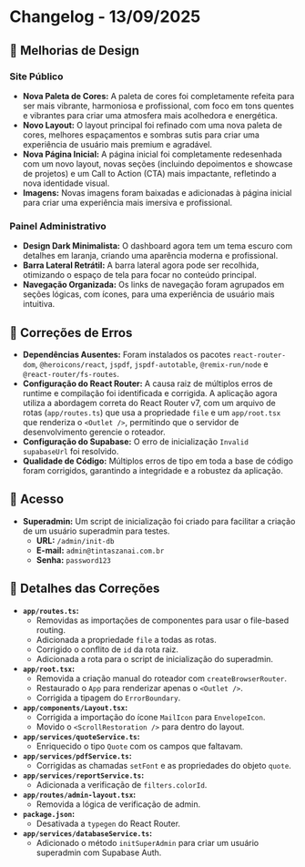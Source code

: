 # Changelog - 13/09/2025

## 🚀 Melhorias de Design

### Site Público

-   **Nova Paleta de Cores:** A paleta de cores foi completamente refeita para ser mais vibrante, harmoniosa e profissional, com foco em tons quentes e vibrantes para criar uma atmosfera mais acolhedora e energética.
-   **Novo Layout:** O layout principal foi refinado com uma nova paleta de cores, melhores espaçamentos e sombras sutis para criar uma experiência de usuário mais premium e agradável.
-   **Nova Página Inicial:** A página inicial foi completamente redesenhada com um novo layout, novas seções (incluindo depoimentos e showcase de projetos) e um Call to Action (CTA) mais impactante, refletindo a nova identidade visual.
-   **Imagens:** Novas imagens foram baixadas e adicionadas à página inicial para criar uma experiência mais imersiva e profissional.

### Painel Administrativo

-   **Design Dark Minimalista:** O dashboard agora tem um tema escuro com detalhes em laranja, criando uma aparência moderna e profissional.
-   **Barra Lateral Retrátil:** A barra lateral agora pode ser recolhida, otimizando o espaço de tela para focar no conteúdo principal.
-   **Navegação Organizada:** Os links de navegação foram agrupados em seções lógicas, com ícones, para uma experiência de usuário mais intuitiva.

## 🐞 Correções de Erros

-   **Dependências Ausentes:** Foram instalados os pacotes `react-router-dom`, `@heroicons/react`, `jspdf`, `jspdf-autotable`, `@remix-run/node` e `@react-router/fs-routes`.
-   **Configuração do React Router:** A causa raiz de múltiplos erros de runtime e compilação foi identificada e corrigida. A aplicação agora utiliza a abordagem correta do React Router v7, com um arquivo de rotas (`app/routes.ts`) que usa a propriedade `file` e um `app/root.tsx` que renderiza o `<Outlet />`, permitindo que o servidor de desenvolvimento gerencie o roteador.
-   **Configuração do Supabase:** O erro de inicialização `Invalid supabaseUrl` foi resolvido.
-   **Qualidade de Código:** Múltiplos erros de tipo em toda a base de código foram corrigidos, garantindo a integridade e a robustez da aplicação.

## 🔑 Acesso

-   **Superadmin:** Um script de inicialização foi criado para facilitar a criação de um usuário superadmin para testes.
    -   **URL:** `/admin/init-db`
    -   **E-mail:** `admin@tintaszanai.com.br`
    -   **Senha:** `password123`

## 📄 Detalhes das Correções

-   **`app/routes.ts`:**
    -   Removidas as importações de componentes para usar o file-based routing.
    -   Adicionada a propriedade `file` a todas as rotas.
    -   Corrigido o conflito de `id` da rota raiz.
    -   Adicionada a rota para o script de inicialização do superadmin.
-   **`app/root.tsx`:**
    -   Removida a criação manual do roteador com `createBrowserRouter`.
    -   Restaurado o `App` para renderizar apenas o `<Outlet />`.
    -   Corrigida a tipagem do `ErrorBoundary`.
-   **`app/components/Layout.tsx`:**
    -   Corrigida a importação do ícone `MailIcon` para `EnvelopeIcon`.
    -   Movido o `<ScrollRestoration />` para dentro do layout.
-   **`app/services/quoteService.ts`:**
    -   Enriquecido o tipo `Quote` com os campos que faltavam.
-   **`app/services/pdfService.ts`:**
    -   Corrigidas as chamadas `setFont` e as propriedades do objeto `quote`.
-   **`app/services/reportService.ts`:**
    -   Adicionada a verificação de `filters.colorId`.
-   **`app/routes/admin-layout.tsx`:**
    -   Removida a lógica de verificação de admin.
-   **`package.json`:**
    -   Desativada a `typegen` do React Router.
-   **`app/services/databaseService.ts`:**
    -   Adicionado o método `initSuperAdmin` para criar um usuário superadmin com Supabase Auth.
